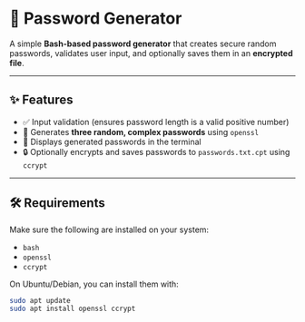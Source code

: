 # 🔐 Password Generator

A simple **Bash-based password generator** that creates secure random passwords, validates user input, and optionally saves them in an **encrypted file**.

---

## ✨ Features
- ✅ Input validation (ensures password length is a valid positive number)
- 🔑 Generates **three random, complex passwords** using `openssl`
- 📜 Displays generated passwords in the terminal
- 🔒 Optionally encrypts and saves passwords to `passwords.txt.cpt` using `ccrypt`

---

## 🛠 Requirements
Make sure the following are installed on your system:
- `bash`
- `openssl`
- `ccrypt`

On Ubuntu/Debian, you can install them with:
```bash
sudo apt update
sudo apt install openssl ccrypt
